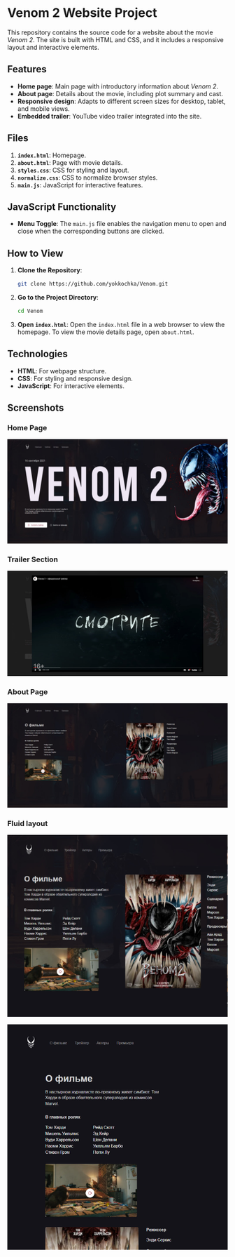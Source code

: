 # Venom 2 Website Project

This repository contains the source code for a website about the movie *Venom 2*. The site is built with HTML and CSS, and it includes a responsive layout and interactive elements.

## Features

- **Home page**: Main page with introductory information about *Venom 2*.
- **About page**: Details about the movie, including plot summary and cast.
- **Responsive design**: Adapts to different screen sizes for desktop, tablet, and mobile views.
- **Embedded trailer**: YouTube video trailer integrated into the site.

## Files

1. **`index.html`**: Homepage.
2. **`about.html`**: Page with movie details.
3. **`styles.css`**: CSS for styling and layout.
4. **`normalize.css`**: CSS to normalize browser styles.
5. **`main.js`**: JavaScript for interactive features.

## JavaScript Functionality

- **Menu Toggle**: The `main.js` file enables the navigation menu to open and close when the corresponding buttons are clicked.

## How to View

1. **Clone the Repository**:
    ```bash
    git clone https://github.com/yokkochka/Venom.git
    ```

2. **Go to the Project Directory**:
    ```bash
    cd Venom
    ```

3. **Open `index.html`**:
    Open the `index.html` file in a web browser to view the homepage. To view the movie details page, open `about.html`.

## Technologies

- **HTML**: For webpage structure.
- **CSS**: For styling and responsive design.
- **JavaScript**: For interactive elements.

## Screenshots

### Home Page

![Home Page](./pictures_for_readme/home_page.jpg)

### Trailer Section

![Trailer Section](./pictures_for_readme/movie_trailer.jpg)

### About Page

![About Page](./pictures_for_readme/about_page.jpg)

### Fluid layout

![Desktop View](./pictures_for_readme/fluid_layout_1.jpg)

![Mobile View](./pictures_for_readme/fluid_layout_2.jpg)
